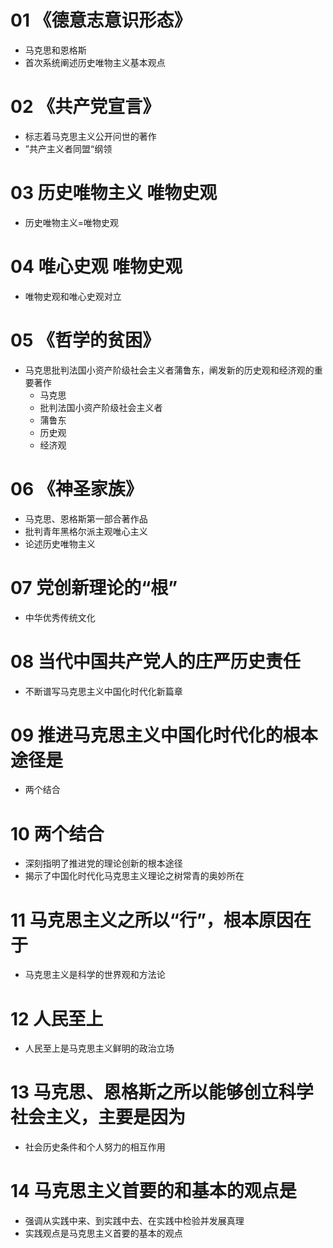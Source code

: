# 01 《德意志意识形态》

* 马克思和恩格斯
* 首次系统阐述历史唯物主义基本观点



# 02 《共产党宣言》

* 标志着马克思主义公开问世的著作
* ”共产主义者同盟“纲领



# 03 历史唯物主义 唯物史观

* 历史唯物主义=唯物史观



# 04 唯心史观 唯物史观

* 唯物史观和唯心史观对立



# 05 《哲学的贫困》

* 马克思批判法国小资产阶级社会主义者蒲鲁东，阐发新的历史观和经济观的重要著作
  * 马克思
  * 批判法国小资产阶级社会主义者
  * 蒲鲁东
  * 历史观
  * 经济观



# 06 《神圣家族》

* 马克思、恩格斯第一部合著作品
* 批判青年黑格尔派主观唯心主义
* 论述历史唯物主义



# 07 党创新理论的“根”

* 中华优秀传统文化



# 08 当代中国共产党人的庄严历史责任

* 不断谱写马克思主义中国化时代化新篇章



# 09 推进马克思主义中国化时代化的根本途径是

* 两个结合



# 10 两个结合

* 深刻指明了推进党的理论创新的根本途径
* 揭示了中国化时代化马克思主义理论之树常青的奥妙所在



# 11 马克思主义之所以“行”，根本原因在于

* 马克思主义是科学的世界观和方法论



# 12 人民至上

* 人民至上是马克思主义鲜明的政治立场



# 13 马克思、恩格斯之所以能够创立科学社会主义，主要是因为

* 社会历史条件和个人努力的相互作用



# 14 马克思主义首要的和基本的观点是

* 强调从实践中来、到实践中去、在实践中检验并发展真理
* 实践观点是马克思主义首要的基本的观点







